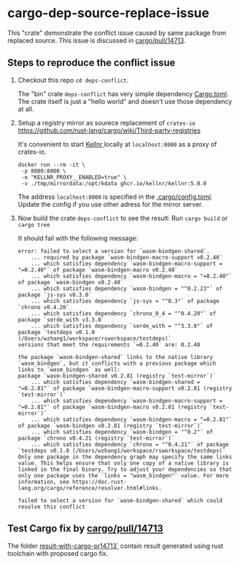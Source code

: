 # cargo-dep-source-replace-issue

This "crate" demonstrate the conflict issue caused by same package from replaced source.
This issue is discussed in [cargo/pull/14713](https://github.com/rust-lang/cargo/pull/14713).


## Steps to reproduce the conflict issue

1. Checkout this repo `cd deps-conflict`.

   The "bin" crate `deps-conflict` has very simple dependency [Cargo.toml](./deps-conflict/Cargo.toml).
   The crate itself is just a "hello world" and doesn't use those dependency at all.

3. Setup a registry mirror as sourece replacement of `crates-io`
   https://github.com/rust-lang/cargo/wiki/Third-party-registries

   It's convenient to start [Kellnr ](https://kellnr.io/documentation#cratesio-proxy) locally at `localhost:8000` as a proxy of crates-io. 
   ```
   docker run --rm -it \
    -p 8000:8000 \
    -e "KELLNR_PROXY__ENABLED=true" \
    -v ./tmp/mirrordata:/opt/kdata ghcr.io/kellnr/kellnr:5.0.0
   ```

   The address `localhost:8000` is specified in the [.cargo/config.toml](./deps-conflict/.cargo/config.toml). Update the config if you use other adress for the mirror server.

4. Now build the crate `deps-conflict` to see the result:
   Run `cargo build` or `cargo tree`

   It should fail with the following message:
    ```
    error: failed to select a version for `wasm-bindgen-shared`.
        ... required by package `wasm-bindgen-macro-support v0.2.40`
        ... which satisfies dependency `wasm-bindgen-macro-support = "=0.2.40"` of package `wasm-bindgen-macro v0.2.40`
        ... which satisfies dependency `wasm-bindgen-macro = "=0.2.40"` of package `wasm-bindgen v0.2.40`
        ... which satisfies dependency `wasm-bindgen = "^0.2.23"` of package `js-sys v0.3.0`
        ... which satisfies dependency `js-sys = "^0.3"` of package `chrono v0.4.20`
        ... which satisfies dependency `chrono_0_4 = "^0.4.20"` of package `serde_with v3.3.0`
        ... which satisfies dependency `serde_with = "^3.3.0"` of package `testdeps v0.1.0 (/Users/wzhang1/workspace/rsworkspace/testdeps)`
    versions that meet the requirements `=0.2.40` are: 0.2.40

    the package `wasm-bindgen-shared` links to the native library `wasm_bindgen`, but it conflicts with a previous package which links to `wasm_bindgen` as well:
    package `wasm-bindgen-shared v0.2.81 (registry `test-mirror`)`
        ... which satisfies dependency `wasm-bindgen-shared = "=0.2.81"` of package `wasm-bindgen-macro-support v0.2.81 (registry `test-mirror`)`
        ... which satisfies dependency `wasm-bindgen-macro-support = "=0.2.81"` of package `wasm-bindgen-macro v0.2.81 (registry `test-mirror`)`
        ... which satisfies dependency `wasm-bindgen-macro = "=0.2.81"` of package `wasm-bindgen v0.2.81 (registry `test-mirror`)`
        ... which satisfies dependency `wasm-bindgen = "^0.2"` of package `chrono v0.4.21 (registry `test-mirror`)`
        ... which satisfies dependency `chrono = "^0.4.21"` of package `testdeps v0.1.0 (/Users/wzhang1/workspace/rsworkspace/testdeps)`
    Only one package in the dependency graph may specify the same links value. This helps ensure that only one copy of a native library is linked in the final binary. Try to adjust your dependencies so that only one package uses the `links = "wasm_bindgen"` value. For more information, see https://doc.rust-lang.org/cargo/reference/resolver.html#links.

    failed to select a version for `wasm-bindgen-shared` which could resolve this conflict
    ```

## Test Cargo fix by [cargo/pull/14713](https://github.com/rust-lang/cargo/pull/14713)
The folder [result-with-cargo-pr14713`](./deps-conflict/result-with-cargo-pr14713) contain result generated using rust toolchain with proposed cargo fix.
